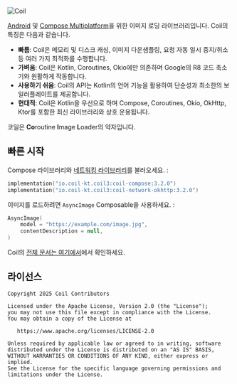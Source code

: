 ![Coil](logo.svg)

[Android](https://www.android.com/) 및 [Compose Multiplatform](https://www.jetbrains.com/lp/compose-multiplatform/)을 위한 이미지 로딩 라이브러리입니다. Coil의 특징은 다음과 같습니다.

- **빠름**: Coil은 메모리 및 디스크 캐싱, 이미지 다운샘플링, 요청 자동 일시 중지/취소 등 여러 가지 최적화를 수행합니다.
- **가벼움**: Coil은 Kotlin, Coroutines, Okio에만 의존하며 Google의 R8 코드 축소기와 원활하게 작동합니다.
- **사용하기 쉬움**: Coil의 API는 Kotlin의 언어 기능을 활용하여 단순성과 최소한의 보일러플레이트를 제공합니다.
- **현대적**: Coil은 Kotlin을 우선으로 하며 Compose, Coroutines, Okio, OkHttp, Ktor를 포함한 최신 라이브러리와 상호 운용됩니다.

코일은 **Co**routine **I**mage **L**oader의 약자입니다.

## 빠른 시작

Compose 라이브러리와 [네트워킹 라이브러리](https://coil-kt.github.io/coil/network/)를 불러오세요. :

```kotlin
implementation("io.coil-kt.coil3:coil-compose:3.2.0")
implementation("io.coil-kt.coil3:coil-network-okhttp:3.2.0")
```

이미지를 로드하려면 `AsyncImage` Composable을 사용하세요. :

```kotlin
AsyncImage(
    model = "https://example.com/image.jpg",
    contentDescription = null,
)
```

Coil의 [전체 문서는 여기에서](https://coil-kt.github.io/coil/getting_started/)에서 확인하세요.

## 라이선스

    Copyright 2025 Coil Contributors

    Licensed under the Apache License, Version 2.0 (the "License");
    you may not use this file except in compliance with the License.
    You may obtain a copy of the License at

       https://www.apache.org/licenses/LICENSE-2.0

    Unless required by applicable law or agreed to in writing, software
    distributed under the License is distributed on an "AS IS" BASIS,
    WITHOUT WARRANTIES OR CONDITIONS OF ANY KIND, either express or implied.
    See the License for the specific language governing permissions and
    limitations under the License.
